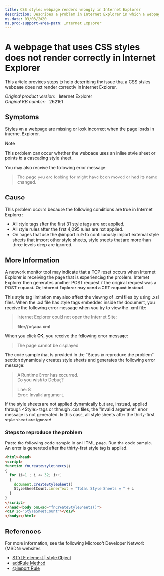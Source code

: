 ```yaml
---
title: CSS styles webpage renders wrongly in Internet Explorer
description: Describes a problem in Internet Explorer in which a webpage that uses CSS styles does not render correctly. Provides steps to reproduce the problem.
ms.date: 03/03/2020
ms.prod-support-area-path: Internet Explorer
---
```

# A webpage that uses CSS styles does not render correctly in Internet Explorer

This article provides steps to help describing the issue that a CSS styles webpage does not render correctly in Internet Explorer.

_Original product version:_ &nbsp; Internet Explorer  
_Original KB number:_ &nbsp; 262161

## Symptoms

Styles on a webpage are missing or look incorrect when the page loads in Internet Explorer.

> [!NOTE]
> This problem can occur whether the webpage uses an inline style sheet or points to a cascading style sheet.

You may also receive the following error message:  
>The page you are looking for might have been moved or had its name changed.

## Cause

This problem occurs because the following conditions are true in Internet Explorer:

- All style tags after the first 31 style tags are not applied.
- All style rules after the first 4,095 rules are not applied.
- On pages that use the @import rule to continuously import external style sheets that import other style sheets, style sheets that are more than three levels deep are ignored.

## More Information

A network monitor tool may indicate that a TCP reset occurs when Internet Explorer is receiving the page that is experiencing the problem. Internet Explorer then generates another POST request if the original request was a POST request. Or, Internet Explorer may send a GET request instead.

This style tag limitation may also affect the viewing of .xml files by using .xsl files. When the .xsl file has style tags embedded inside the document, you receive the following error message when you try to view the .xml file:

>Internet Explorer could not open the Internet Site:
>
>**file://c:\aaa.xml**

When you click **OK**, you receive the following error message:

>The page cannot be displayed

The code sample that is provided in the "Steps to reproduce the problem" section dynamically creates style sheets and generates the following error message:

>A Runtime Error has occurred.  
>Do you wish to Debug?
>
>Line: 8  
>Error: Invalid argument.

If the style sheets are not applied dynamically but are, instead, applied through \<Style> tags or through .css files, the "Invalid argument" error message is not generated. In this case, all style sheets after the thirty-first style sheet are ignored.

### Steps to reproduce the problem

Paste the following code sample in an HTML page. Run the code sample. An error is generated after the thirty-first style tag is applied.

```html
<html><head>
<script>
function fnCreateStyleSheets()
{
  for (i=1 ; i <= 32; i++)
  {
    document.createStyleSheet()
    StyleSheetCount.innerText = "Total Style Sheets = " + i
  }
}
</script>
</head><body onLoad="fnCreateStyleSheets()">
<div id="StyleSheetCount"></div>
</body></html>

```

## References

For more information, see the following Microsoft Developer Network (MSDN) websites:

- [STYLE element | style Object](https://msdn.microsoft.com/library/ms535898%28vs.85%29.aspx)
- [addRule Method](https://msdn.microsoft.com/library/aa358796%28vs.85%29.aspx)
- [@import Rule](https://msdn.microsoft.com/library/ms530768%28vs.85%29.aspx)
